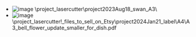 <link rel="stylesheet" type="text/css" href="/assets/css/styles.css">


* ![image](https://github.com/jamad/jamad.github.io/assets/949913/a0cda0f4-73aa-48e5-9e3c-d5e74f1f7938) \project_lasercutter\project2023Aug18_swan_A3\
* ![image](https://github.com/jamad/jamad.github.io/assets/949913/acc28949-f81b-4519-8924-af2a571cc4d3) \project_lasercutter\!_files_to_sell_on_Etsy\project2024Jan21_label\A4\A3_bell_flower_update_smaller_for_dish.pdf
